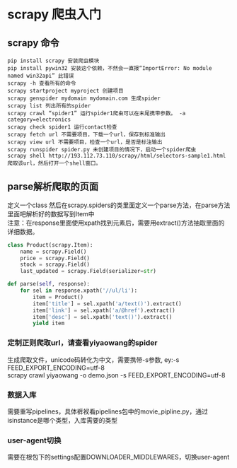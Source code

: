 # scrapy 爬虫入门
## scrapy 命令
    pip install scrapy 安装爬虫模块
    pip install pywin32 安装这个依赖，不然会一直报“ImportError: No module named win32api” 此错误
    scrapy -h 查看所有的命令
    scrapy startproject myproject 创建项目
    scrapy genspider mydomain mydomain.com 生成spider
    scrapy list 列出所有的spider
    scrapy crawl “spider1” 运行spider1爬虫可以在末尾携带参数。 -a category=electronics
    scrapy check spider1 运行contact检查
    scrapy fetch url 不需要项目，下载一个url，保存到标准输出
    scrapy view url 不需要项目，检查一个url，是否是标注输出
    scrapy runspider spider.py 未创建项目的情况下，启动一个spider爬虫
    scrapy shell http://193.112.73.110/scrapy/html/selectors-sample1.html 爬取该url，然后打开一个shell窗口。
    
## parse解析爬取的页面
定义一个class 然后在scrapy.spiders的类里面定义一个parse方法，在parse方法里面吧解析好的数据写到Item中
<br />
注意：在response里面使用xpath找到元素后，需要用extract()方法抽取里面的详细数据。
```python
class Product(scrapy.Item):
    name = scrapy.Field()
    price = scrapy.Field()
    stock = scrapy.Field()
    last_updated = scrapy.Field(serializer=str)

def parse(self, response):
    for sel in response.xpath('//ul/li'):
        item = Product()
        item['title'] = sel.xpath('a/text()').extract()
        item['link'] = sel.xpath('a/@href').extract()
        item['desc'] = sel.xpath('text()').extract()
        yield item
```

### 定制正则爬取url，请查看yiyaowang的spider
生成爬取文件，unicode码转化为中文，需要携带-s参数, ey:-s FEED_EXPORT_ENCODING=utf-8
<br />
scrapy crawl yiyaowang -o demo.json -s FEED_EXPORT_ENCODING=utf-8

### 数据入库
需要重写pipelines，具体裤衩看pipelines包中的movie_pipline.py，通过isinstance是哪个类型，入库需要的类型

### user-agent切换
需要在根包下的settings配置DOWNLOADER_MIDDLEWARES，切换user-agent